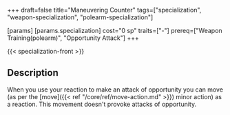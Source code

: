 +++
draft=false
title="Maneuvering Counter"
tags=["specialization", "weapon-specialization", "polearm-specialization"]

[params]
  [params.specialization]
    cost="0 sp"
    traits=["-"]
    prereq=["Weapon Training(polearm)", "Opportunity Attack"]
+++

{{< specialization-front >}}

## Description

When you use your reaction to make an attack of opportunity
you can move (as per the [move]({{< ref "/core/ref/move-action.md" >}}) 
minor action) as a reaction. This movement doesn't provoke attacks of 
opportunity.


